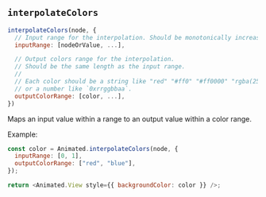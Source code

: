 ## `interpolateColors`

```js
interpolateColors(node, {
  // Input range for the interpolation. Should be monotonically increasing.
  inputRange: [nodeOrValue, ...],

  // Output colors range for the interpolation.
  // Should be the same length as the input range.
  //
  // Each color should be a string like "red" "#ff0" "#ff0000" "rgba(255, 0, 0, 1)"
  // or a number like `0xrrggbbaa`.
  outputColorRange: [color, ...],
})
```

Maps an input value within a range to an output value within a color range.

Example:

```js
const color = Animated.interpolateColors(node, {
  inputRange: [0, 1],
  outputColorRange: ["red", "blue"],
});

return <Animated.View style={{ backgroundColor: color }} />;
```
